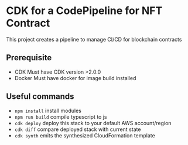 # CDK for a CodePipeline for NFT Contract

This project creates a pipeline to manage CI/CD for blockchain contracts

## Prerequisite

* CDK               Must have CDK version >2.0.0
* Docker            Must have docker for image build installed

## Useful commands

* `npm install`     install modules
* `npm run build`   compile typescript to js
* `cdk deploy`      deploy this stack to your default AWS account/region
* `cdk diff`        compare deployed stack with current state
* `cdk synth`       emits the synthesized CloudFormation template
